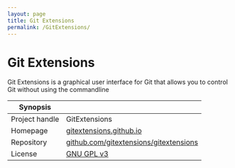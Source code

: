 ```yaml
---
layout: page
title: Git Extensions
permalink: /GitExtensions/
---
```


# Git Extensions

Git Extensions is a graphical user interface for Git that allows you to control Git without using the commandline

| Synopsis         |  |
|------------------|--|
| Project handle   | GitExtensions |
| Homepage         | [gitextensions.github.io](https://gitextensions.github.io/) |
| Repository       | [github.com/gitextensions/gitextensions](https://github.com/gitextensions/gitextensions) |
| License          | [GNU GPL v3](https://www.gnu.org/licenses/old-licenses/gpl-3.0.html) |
